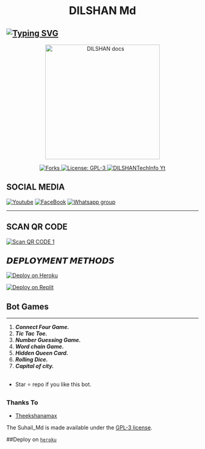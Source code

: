  <h1 align="center"> DILSHAN Md </h1> 
<WhatsApp use. </p>

## [![Typing SVG](https://readme-typing-svg.herokuapp.com?font=Rockstar-ExtraBold&color=50FF16&lines=HELLO+IM+KING+DILSHAN-MD+WHATSAPP+BOT)](https://git.io/typing-svg)

<p align="center">
  <a href="https://youtube.com/@gamingewingyt6216">
    <img alt="DILSHAN docs" height="300" src="https://telegra.ph/file/a8a67f4472fddcb7a76b5.jpg">
  </a>
</p>
   
   
<p align="center">
  <a href="" target="_blank">
    <img alt="Forks" src="https://img.shields.io/github/forks/Maduradilshan/DILSHAN-Md" />
  </a>
  <a aria-label="DILSHAN_Md is free to use" href="https://github.com/Maduradilshan/DILSHAN-Md/blob/main/LICENCE" target="_blank">
    <img alt="License: GPL-3" src="https://badges.frapsoft.com/os/gpl/gpl.png?v=103)](https://opensource.org/licenses/GPL-3.0/" target="_blank" />
  </a>
  <a aria-label="DILSHAN_Md is free to use" href="https://youtube.com/@gamingewingyt6216" target="_blank">
    <img alt="DILSHANTechInfo Yt" src="https://img.shields.io/youtube/channel/subscribers/UCU071AMRqcd5mfTdCgJFwPg" target="_blank" />
  </a>


## SOCIAL MEDIA
[![Youtube](https://telegra.ph/file/eebe86c26e98ffeae39ea.jpg)](https://youtube.com/@gamingewingyt6216) [![FaceBook](https://telegra.ph/file/7d9dcbcad846a646f09f0.jpg)](https://www.facebook.com/profile.php?id=100095208556360&mibextid=ZbWKwL.php?id=100078146263566&mibextid=ZbWKwL) [![Whatsapp group](https://telegra.ph/file/99460844d012cad1b7ee4.jpg)](https://chat.whatsapp.com/DcCv0zXT8qA5S4YPKcSrzT)

 
--- 

 ## SCAN QR CODE
[![Scan QR CODE 1](https://i.imgur.com/ouR5zv8.jpg)](https://replit.com/@VajiraRathnayak/DILSHAN-MD-BOT?v=1)

 

## 𝘿𝙀𝙋𝙇𝙊𝙔𝙈𝙀𝙉𝙏 𝙈𝙀𝙏𝙃𝙊𝘿𝙎

   
 [![Deploy on Heroku](https://www.herokucdn.com/deploy/button.svg)](https://dashboard.heroku.com/new?template=https://github.com/Maduradilshan/DILSHAN-MD)

[![Deploy on Replit](https://repl.it/badge/github/quiec/whatsAlfa)](https://replit.com/github.com/Maduradilshan/DILSHAN-MD)
 
 

 

## Bot Games
---
1. ***Connect Four Game.***
2.  ***Tic Tac Toe.***
3.  ***Number Guessing Game.***
4.  ***Word chain Game.***
5.  ***Hidden Queen Card.***
6.  ***Rolling Dice.***
6.  ***Capital of city.***
##


- Star ⭐ repo if you like this bot.



### Thanks To
- [Theekshanamax ](https://github.com/Theekshanamax ) 


The Suhail_Md is made available under the [GPL-3 license](https://github.com/Maduradilshan/DILSHAN-MD/blob/main/LICENCE).

##Deploy on [`heroku`]( https://dashboard.heroku.com/new?template=https://github.com/DILSHANTechInfo/DILSHAN-Md)
